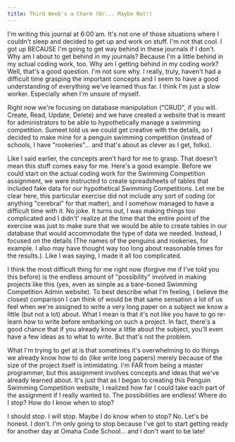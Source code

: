 ```yaml
---
title: Third Week's a Charm (Or... Maybe Not!)
---
```


I'm writing this journal at 6:00 am. It's not one of those situations where I couldn't sleep and decided to get up and work on stuff. I'm not that cool. I got up BECAUSE I'm going to get way behind in these journals if I don't. Why am I about to get behind in my journals? Because I'm a little behind in my actual coding work, too. Why am I getting behind in my coding work? Well, that's a good question. I'm not sure why. I really, truly, haven't had a difficult time grasping the important concepts and I seem to have a good understanding of everything we've learned thus far. I think I'm just a slow worker. Especially when I'm unsure of myself.

Right now we're focusing on database manipulation ("CRUD", if you will. Create, Read, Update, Delete) and we have created a website that is meant for administrators to be able to hypothetically manage a swimming competition. Sumeet told us we could get creative with the details, so I decided to make mine for a penguin swimming competition (instead of schools, I have "rookeries"... and that's about as clever as I get, folks). 

Like I said earlier, the concepts aren't hard for me to grasp. That doesn't mean this stuff comes easy for me. Here's a good example. Before we could start on the actual coding work for the Swimming Competition assignment, we were instructed to create spreadsheets of tables that included fake data for our hypothetical Swimming Competitions. Let me be clear here, this particular exercise did not include any sort of coding (or anything "cerebral" for that matter), and I somehow managed to have a difficult time with it. No joke. It turns out, I was making things too complicated and I didn't' realize at the time that the entire point of the exercise was just to make sure that we would be able to create tables in our database that would accommodate the type of data we needed. Instead, I focused on the details (The names of the penguins and rookeries, for example. I also may have thought way too long about reasonable times for the results.). Like I was saying, I made it all too complicated. 

I think the most difficult thing for me right now (forgive me if I've told you this before) is the endless amount of "possibility" involved in making projects like this (yes, even as simple as a bare-boned Swimming Competition Admin website). To best describe what I'm feeling, I believe the closest comparison I can think of would be that same sensation a lot of us feel when we're assigned to write a very long paper on a subject we know a little (but not a lot) about. What I mean is that it's not like you have to go re-learn how to write before embarking on such a project. In fact, there's a good chance that if you already know a little about the subject, you'll even have a few ideas as to what to write. But that's not the problem.

What I'm trying to get at is that sometimes it's overwhelming to do things we already know how to do (like write long papers) merely because of the size of the project itself is intimidating. I'm FAR from being a master programmer, but this assignment involves concepts and ideas that we've already learned about. It's just that as I began to creating this Penguin Swimming Competition website, I realized how far I could take each part of the assignment if I really wanted to. The possibilities are endless! Where do I stop? How do I know when to stop? 

I should stop. I will stop. Maybe I do know when to stop? No. Let's be honest. I don't. I'm only going to stop because I've got to start getting ready for another day at Omaha Code School... and I don't want to be late!

